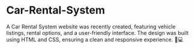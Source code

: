 # Car-Rental-System
A Car Rental System website was recently created, featuring vehicle listings, rental options, and a user-friendly interface. The design was built using HTML and CSS, ensuring a clean and responsive experience. 🚗💻
